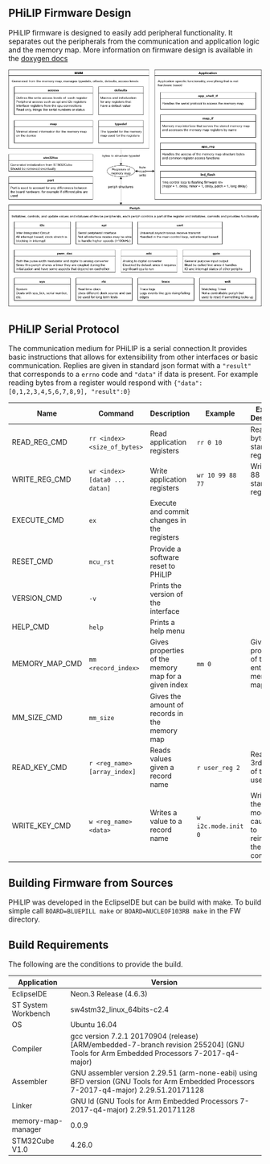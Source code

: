 
## PHiLIP Firmware Design
PHiLIP firmware is designed to easily add peripheral functionality.
It separates out the peripherals from the communication and application logic and the memory map.
More information on firmware design is available in the [doxygen docs](https://mrkevinweiss.github.io/philip/doxygen/index.html)

<a href="../RESOURCES/PHiLIP_firmware_arch.png">
    <img src="../RESOURCES/PHiLIP_firmware_arch.png" alt="drawing" width="1024px"/>
</a>


## PHiLIP Serial Protocol
The communication medium for PHiLIP is a serial connection.It provides basic instructions that allows for extensibility from other interfaces or basic communication.
Replies are given in standard json format with a `"result"` that corresponds to a `errno` code and `"data"` if data is present.
For example reading bytes from a register would respond with `{"data":[0,1,2,3,4,5,6,7,8,9], "result":0}`

Name           | Command                        | Description                                          | Example             | Example Description
---------------|--------------------------------|------------------------------------------------------|---------------------|------------------------------------------------------------------------------
READ_REG_CMD   | `rr <index> <size_of_bytes>`   | Read application registers                           | `rr 0 10`           | Reads 10 bytes starting at register 0
WRITE_REG_CMD  | `wr <index> [data0 ... datan]` | Write application registers                          | `wr 10 99 88 77`    | Writes 99, 88 and 77 starting at register 10
EXECUTE_CMD    | `ex`                           | Execute and commit changes in the registers          |                     |
RESET_CMD      | `mcu_rst`                      | Provide a software reset to PHiLIP                   |                     |
VERSION_CMD    | `-v`                           | Prints the version of the interface                  |                     |
HELP_CMD       | `help`                         | Prints a help menu                                   |                     |
MEMORY_MAP_CMD | `mm <record_index>`            | Gives properties of the memory map for a given index | `mm 0`              | Gives the properties of the first entry of the memory map
MM_SIZE_CMD    | `mm_size`                      | Gives the amount of records in the memory map        |                     |
READ_KEY_CMD   | `r <reg_name> [array_index]`   | Reads values given a record name                     | `r user_reg 2`      | Reads the 3rd value of the user_reg
WRITE_KEY_CMD  | `w <reg_name> <data>`          | Writes a value to a record name                      | `w i2c.mode.init 0` | Writes 0 to the i2c mode bit causing it to reinitialize the next `ex` command

## Building Firmware from Sources
PHiLIP was developed in the EclipseIDE but can be build with make.  To build simple call `BOARD=BLUEPILL make` or `BOARD=NUCLEOF103RB make` in the FW directory.

## Build Requirements
The following are the conditions to provide the build.

Application         | Version
--------------------|-----------------------------------------------------------------------------------------------------------------------------------------
EclipseIDE          | Neon.3 Release (4.6.3)
ST System Workbench | sw4stm32_linux_64bits-c2.4
OS                  | Ubuntu 16.04
Compiler            | gcc version 7.2.1 20170904 (release) [ARM/embedded-7-branch revision 255204] (GNU Tools for Arm Embedded Processors 7-2017-q4-major)
Assembler           | GNU assembler version 2.29.51 (arm-none-eabi) using BFD version (GNU Tools for Arm Embedded Processors 7-2017-q4-major) 2.29.51.20171128
Linker              | GNU ld (GNU Tools for Arm Embedded Processors 7-2017-q4-major) 2.29.51.20171128
memory-map-manager  | 0.0.9
STM32Cube V1.0      | 4.26.0
